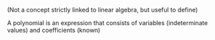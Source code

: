 (Not a concept strictly linked to linear algebra, but useful to define)

A polynomial is an expression that consists of variables (indeterminate values) and coefficients (known)